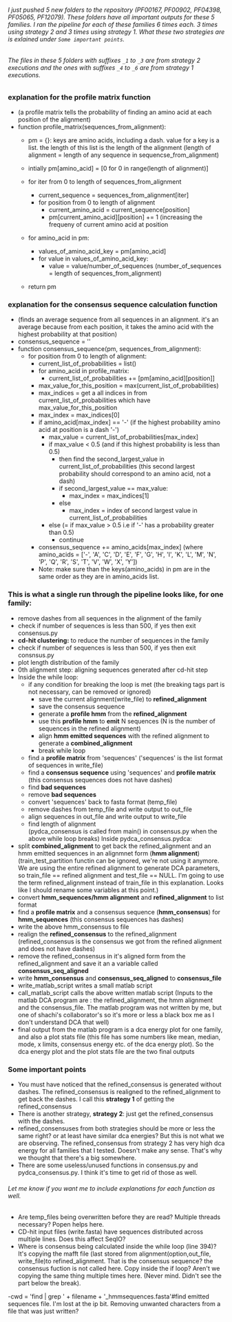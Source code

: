 
###### I just pushed 5 new folders to the repository (PF00167, PF00902, PF04398, PF05065, PF12079). These folders have all important outputs for these 5 families. I ran the pipeline for each of these families 6 times each. 3 times using strategy 2 and 3 times using strategy 1. What these two strategies are is exlained under `Some important points`.

###### The files in these 5 folders with suffixes `_1` to `_3` are from strategy 2 executions and the ones with suffixes `_4` to `_6` are from strategy 1 executions.

### explanation for the profile matrix function
- (a profile matrix tells the probability of finding an amino acid at each position of the alignment)
- function profile_matrix(sequences_from_alignment):
	- pm = {}: keys are amino acids, including a dash. value for a key is a list. the length of this list is the length of the alignment
	(length of alignment = length of any sequence in sequencse_from_alignment)
	- intially pm[amino_acid] = [0 for 0 in range(length of alignment)]
	- for iter from 0 to length of sequences_from_alignment
		- current_sequence = sequences_from_alignment[iter]
		- for position from 0 to length of alignment
			- current_amino_acid = current_sequence[position]
			- pm[current_amino_acid][position] += 1 (increasing the frequeny of current amino acid at position
	- for amino_acid in pm:
		- values_of_amino_acid_key = pm[amino_acid]
		- for value in values_of_amino_acid_key:
			- value = value/number_of_sequences (number_of_sequences = length of sequences_from_alignment)
			
	- return pm
	
### explanation for the consensus sequence calculation function
- (finds an average sequence from all sequences in an alignment. it's an average because from each position, it takes the amino acid with the highest probability at that position)
- consensus_sequence = ''
- function consensus_sequence(pm, sequences_from_alignment):
	- for position from 0 to length of alignment:
		- current_list_of_probabilities = list()
		- for amino_acid in profile_matrix:
			- current_list_of_probabilities += [pm[amino_acid][position]]
		- max_value_for_this_position = max(current_list_of_probabilities)
		- max_indices = get a all indices in from current_list_of_probabilities which have max_value_for_this_position
		- max_index = max_indices[0]
		- if amino_acid[max_index] == '-' (if the highest probability amino acid at position is a dash '-')
			 - max_value = current_list_of_probabilities[max_index]
			 - if max_value < 0.5 (and if this highest probability is less than 0.5)
			 	- then find the second_largest_value in current_list_of_probabilities (this second largest probability should correspond to an amino acid, not a dash)
			 	- if second_largest_value == max_value:
			 		- max_index = max_indices[1]
			 	- else
			 		- max_index = index of second largest value in current_list_of_probabilities
			 - else (= if max_value > 0.5 i.e if '-' has a probability greater than 0.5)
			 	- continue
		- consensus_sequence += amino_acids[max_index] (where amino_acids = ['-', 'A', 'C', 'D', 'E', 'F', 'G', 'H', 'I', 'K', 'L', 'M', 'N', 'P', 'Q', 'R', 'S', 'T', 'V', 'W', 'X', 'Y'])
		- Note: make sure than the keys(amino_acids) in pm are in the same order as they are in amino_acids list.

### This is what a single run through the pipeline looks like, for one family:

- remove dashes from all sequences in the alignment of the family
- check if number of sequences is less than 500, if yes then exit consensus.py
- **cd-hit clustering:** to reduce the number of sequences in the family
- check if number of sequences is less than 500, if yes then exit consnsus.py
- plot length distribution of the family
- 0th alignment step: aligning sequences generated after cd-hit step 
- Inside the while loop:
	- if any condition for breaking the loop is met
		(the breaking tags part is not necessary, can be removed or ignored)
		- save the current alignment(write_file) to **refined_alignment**
		- save the consensus sequence 
		- generate a **profile hmm** from the **refined_alignment**
		- use this **profile hmm** to **emit** N sequences (N is the number of sequences in the refined alignment)
		- align **hmm emitted sequences** with the refined alignment to generate a **combined_alignment**
		- break while loop
	- find a **profile matrix** from 'sequences' ('sequences' is the list format of sequences in write_file)
	- find a **consensus sequence** using 'sequences' and **profile matrix** (this consensus sequences does not have dashes)
	- find **bad sequences**
	- remove **bad sequences**
	- convert 'sequences' back to fasta format (temp_file)
	- remove dashes from temp_file and write output to out_file
	- align sequences in out_file and write output to write_file
	- find length of alignment  
(pydca_consensus is called from main() in consensus.py when the above while loop breaks) Inside pydca_consensus.pydca:
- split **combined_alignment** to get back the refined_alignment and an hmm emitted sequences in an alignmnet form (**hmm alignment**)
(train_test_partition functin can be ignored, we're not using it anymore. We are using the entire refined alignment to generate DCA parameters, so train_file == refined alignment and test_file == NULL. I'm going to use the term refined_alignment instead of train_file in this explanation. Looks like I should rename some variables at this point.)
- convert **hmm_sequences/hmm alignment** and **refined_alignment** to list format
- find a **profile matrix** and a consensus sequence (**hmm_consensus**) for **hmm_sequences** (this consensus sequences has dashes)
- write the above hmm_consensus to file
- realign the **refined_consensus** to the refined_alignment (refined_consensus is the consensus we got from the refined alignment and does not have dashes)
- remove the refined_consensus in it's aligned form from the refined_alignment and save it an a variable called **consensus_seq_aligned**
- write **hmm_consensus** and **consensus_seq_aligned** to **consensus_file**
- write_matlab_script writes a small matlab script
- call_matlab_script calls the above written matlab script
(Inputs to the matlab DCA program are : the refined_alignment, the hmm alignment and the consensus_file. The matlab program was not written by me, but one of shachi's collaborator's so it's more or less a black box me as I don't understand DCA that well)
- final output from the matlab program is a dca energy plot for one family, and also a plot stats file (this file has some numbers like mean, median, mode, x limits, consensus energy etc. of the dca energy plot). So the dca energy plot and the plot stats file are the two final outputs

### Some important points

- You must have noticed that the refined_consensus is generated without dashes. The refined_consensus is realigned to the refined_alignment to get back the dashes. I call this **strategy 1** of getting the refined_consensus
- There is another strategy, **strategy 2**: just get the refined_consensus with the dashes. 
- refined_consensuses from both strategies should be more or less the same right? or at least have similar dca energies? But this is not what we are observing. The refined_consensus from strategy 2 has very high dca energy for all families that I tested. Doesn't make any sense. That's why we thought that there's a big somewhere. 
- There are some useless/unused functions in consensus.py and pydca_consensus.py. I think it's time to get rid of those as well. 

###### Let me know if you want me to include explanations for each function as well.

- Are temp_files being overwritten before they are read? Multiple threads necessary? Popen helps here. 
- CD-hit input files (write.fasta) have sequences distributed across multiple lines. Does this affect SeqIO? 
- Where is consensus being calculated inside the while loop (line 394)? It's copying the mafft file (last stored from alignment(option,out_file, write_file)to refined_alignment. That is the consensus sequence? the consensus fuction is not called here.  Copy inside the if loop? Aren't we copying the same thing multiple times here. (Never mind. Didn't see the part below the break).

-cwd = 'find | grep ' + filename + '_hmmsequences.fasta'#find emitted sequences file. 
I'm lost at the ip bit. Removing unwanted characters from a file that was just written? 

